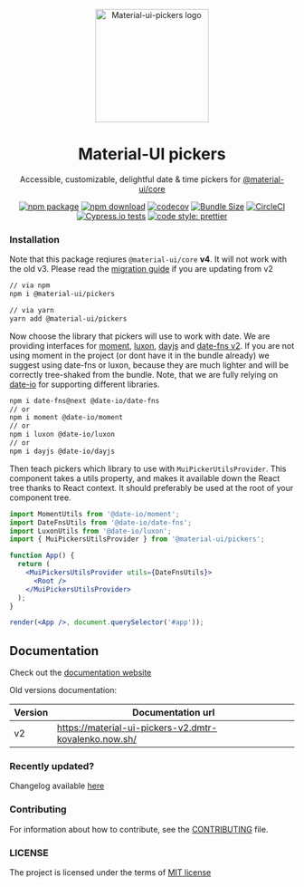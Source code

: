 <p align="center">
  <a href="https://material-ui.com/" rel="noopener" target="_blank"><img width="200" src="https://material-ui-pickers.dev/static/meta-image.png" alt="Material-ui-pickers logo"></a></p>
</p>

<h1 align="center">Material-UI pickers</h1>

<div align="center">

Accessible, customizable, delightful date & time pickers for [@material-ui/core](https://material-ui.com/)

[![npm package](https://img.shields.io/npm/v/@material-ui/pickers.svg)](https://www.npmjs.org/package/@material-ui/pickers)
[![npm download](https://img.shields.io/npm/dm/@material-ui/pickers.svg)](https://www.npmjs.org/package/@material-ui/pickers)
[![codecov](https://codecov.io/gh/mui-org/material-ui-pickers/branch/next/graph/badge.svg)](https://codecov.io/gh/mui-org/material-ui-pickers)
[![Bundle Size](https://badgen.net/bundlephobia/minzip/@material-ui/pickers)](https://bundlephobia.com/result?p=@material-ui/pickers@3.0.0-beta.1)
[![CircleCI](https://circleci.com/gh/mui-org/material-ui-pickers.svg?style=svg)](https://circleci.com/gh/mui-org/material-ui-pickers)
[![Cypress.io tests](https://img.shields.io/badge/cypress.io-tests-green.svg?style=flat-square)](https://dashboard.cypress.io/#/projects/qow28y/runs)
[![code style: prettier](https://img.shields.io/badge/code_style-prettier-ff69b4.svg?style=flat-square)](https://github.com/prettier/prettier)

</div>

### Installation

Note that this package reqiures `@material-ui/core` **v4**. It will not work with the old v3. Please read the [migration guide](https://material-ui-pickers.dev/guides/upgrading-to-v3) if you are updating from v2

```sh
// via npm
npm i @material-ui/pickers

// via yarn
yarn add @material-ui/pickers
```

Now choose the library that pickers will use to work with date. We are providing interfaces for [moment](https://momentjs.com/), [luxon](https://moment.github.io/luxon/), [dayjs](https://github.com/iamkun/dayjs) and [date-fns v2](https://date-fns.org/). If you are not using moment in the project (or dont have it in the bundle already) we suggest using date-fns or luxon, because they are much lighter and will be correctly tree-shaked from the bundle. Note, that we are fully relying on [date-io](https://github.com/dmtrKovalenko/date-io) for supporting different libraries.

```sh
npm i date-fns@next @date-io/date-fns
// or
npm i moment @date-io/moment
// or
npm i luxon @date-io/luxon
// or
npm i dayjs @date-io/dayjs
```

Then teach pickers which library to use with `MuiPickerUtilsProvider`. This component takes a utils property, and makes it available down the React tree thanks to React context. It should preferably be used at the root of your component tree.

```jsx
import MomentUtils from '@date-io/moment';
import DateFnsUtils from '@date-io/date-fns';
import LuxonUtils from '@date-io/luxon';
import { MuiPickersUtilsProvider } from '@material-ui/pickers';

function App() {
  return (
    <MuiPickersUtilsProvider utils={DateFnsUtils}>
      <Root />
    </MuiPickersUtilsProvider>
  );
}

render(<App />, document.querySelector('#app'));
```

## Documentation

Check out the [documentation website](https://material-ui-pickers.dev/)

Old versions documentation:

| Version | Documentation url                                     |
| ------- | ----------------------------------------------------- |
| v2      | https://material-ui-pickers-v2.dmtr-kovalenko.now.sh/ |

### Recently updated?

Changelog available [here](https://github.com/mui-org/material-ui-pickers/releases)

### Contributing

For information about how to contribute, see the [CONTRIBUTING](https://github.com/mui-org/material-ui-pickers/blob/master/CONTRIBUTING.md) file.

### LICENSE

The project is licensed under the terms of [MIT license](https://github.com/mui-org/material-ui-pickers/blob/master/LICENSE)
